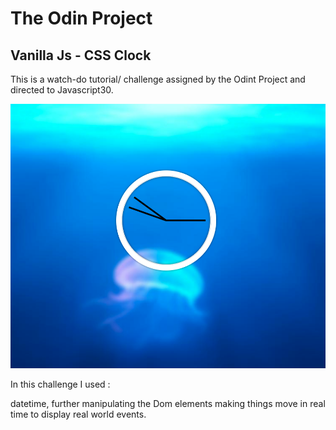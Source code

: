 # The Odin Project

## Vanilla Js - CSS Clock 

This is a watch-do tutorial/ challenge assigned by the Odint Project and directed to Javascript30. 


![clock](img/Untitled.png)







In this challenge I used :

datetime,
further manipulating the Dom elements
making things move in real time to display real world events.


